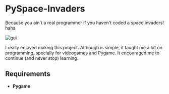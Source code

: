 # PySpace-Invaders
Because you ain't a real programmer if you haven't coded a space invaders! haha

![gui](https://user-images.githubusercontent.com/53312754/120090722-329cdd80-c0ca-11eb-9f2f-2f4344a444f9.jpg)

I really enjoyed making this project. Although is simple, it taught me a lot on programming, specially for videogames and Pygame. It encouraged me to continue (and never stop) learning.

## Requirements
<ul>
  <li><b>Pygame</b></li>
</ul>
